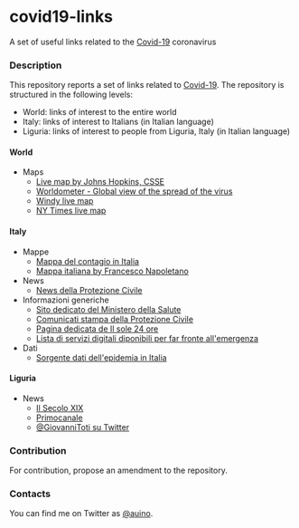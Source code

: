 # covid19-links
A set of useful links related to the [Covid-19](https://en.wikipedia.org/wiki/Coronavirus_disease_2019) coronavirus

### Description ###

This repository reports a set of links related to [Covid-19](https://en.wikipedia.org/wiki/Coronavirus_disease_2019).
The repository is structured in the following levels:
* World: links of interest to the entire world
* Italy: links of interest to Italians (in Italian language)
* Liguria: links of interest to people from Liguria, Italy (in Italian language)

#### World ####

* Maps
  * [Live map by Johns Hopkins, CSSE](https://gisanddata.maps.arcgis.com/apps/opsdashboard/index.html#/bda7594740fd40299423467b48e9ecf6)
  * [Worldometer - Global view of the spread of the virus](https://www.worldometers.info/coronavirus/)
  * [Windy live map](https://windy.app/coronavirus_map)
  * [NY Times live map](https://www.nytimes.com/interactive/2020/world/asia/china-wuhan-coronavirus-maps.html)

#### Italy ####

* Mappe
  * [Mappa del contagio in Italia](https://lab.gedidigital.it/gedi-visual/2020/coronavirus-in-italia/)
  * [Mappa italiana by Francesco Napoletano](https://napolux.com/coronamap/)
* News
  * [News della Protezione Civile](http://www.protezionecivile.gov.it/web/guest/media-comunicazione/news)
* Informazioni generiche
  * [Sito dedicato del Ministero della Salute](http://www.salute.gov.it/nuovocoronavirus)
  * [Comunicati stampa della Protezione Civile](http://www.protezionecivile.gov.it/web/guest/media-comunicazione/comunicati-stampa)
  * [Pagina dedicata de Il sole 24 ore](https://lab24.ilsole24ore.com/coronavirus/)
  * [Lista di servizi digitali diponibili per far fronte all'emergenza](https://solidarietadigitale.agid.gov.it)
* Dati
  * [Sorgente dati dell'epidemia in Italia](https://github.com/pcm-dpc/COVID-19)

#### Liguria ####

* News
  * [Il Secolo XIX](https://www.ilsecoloxix.it)
  * [Primocanale](https://www.primocanale.it)
  * [@GiovanniToti su Twitter](https://twitter.com/GiovanniToti)

### Contribution ###

For contribution, propose an amendment to the repository.

### Contacts ###

You can find me on Twitter as [@auino](https://twitter.com/auino).

